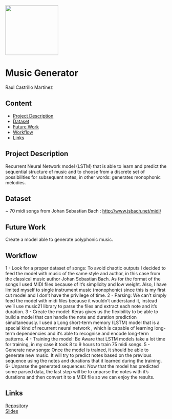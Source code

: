 <img src="https://at-cdn-s01.audiotool.com/2015/01/28/documents/QobKwUz0okv59WyViwqQPJp60xKtR52/0/cover256x256-900f9c37c5b74d9b84d602453493686f.jpg" width="165" height="155"/>

# Music Generator

Raul Castrillo Martínez

## Content
- [Project Description](#project-description)
- [Dataset](#dataset)
- [Future Work](#future-work)
- [Workflow](#workflow)
- [Links](#links)

## Project Description

Recurrent Neural Network model (LSTM) that is able to learn and predict the sequential structure of music and to choose from a discrete set of possibilities for subsequent notes, in other words: generates monophonic melodies.


## Dataset

~ 70 midi songs from Johan Sebastian Bach : http://www.jsbach.net/midi/


## Future Work

Create a model able to generate polyphonic music.

## Workflow

1 - Look for a proper dataset of songs:
To avoid chaotic outputs I decided to feed the model with music of the same style and author, in this case from the classical music author Johan Sebastian Bach.
As for  the format of the songs I used MIDI files because of it’s simplicity and low weight.
Also, I have limited myself to single instrument music (monophonic)  since this is my first cut model and I don’t have the privilege of time.
2 - Parsing:
We can’t simply feed the model with midi files because it wouldn’t understand it, instead we’ll use music21 library to parse the files and extract each note and it’s duration.
3 - Create the model:
Keras gives us the flexibility to be able to build a model that can handle the note and duration prediction simultaneously.
I used a Long short-term memory (LSTM) model that is a special kind of recurrent neural network , which is capable of learning long-term dependencies and it‘s able to recognise and encode long-term patterns.
4 - Training the model:
Be Aware that LSTM models take a lot time for training, in my case it took 8 to 9 hours to train 75 midi songs.
5 - Generate new songs:
Once the model is trained, it should be able to generate new music. It will try to predict notes based on the previous sequence using the notes and durations that it learned during the training.
6- Unparse the generated sequences: 
Now that the model has predicted some parsed data, the last step will be to unparse the notes with it’s durations and then convert it to a MIDI file so we can enjoy the results.


## Links

[Repository](https://github.com/raulcastr/Music-Generator/)  
[Slides](https://drive.google.com/file/d/1x0bZme_ojAbtKBni2b3bp6T5ckkuRTKu/view?usp=sharing)  
